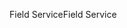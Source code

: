 <span data-ttu-id="c2b70-101">Field Service</span><span class="sxs-lookup"><span data-stu-id="c2b70-101">Field Service</span></span>